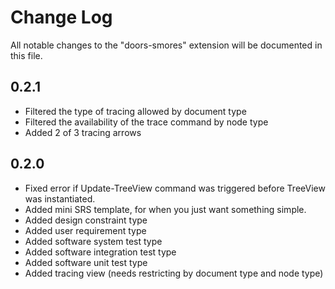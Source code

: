 # Change Log

All notable changes to the "doors-smores" extension will be documented in this file.

## 0.2.1
- Filtered the type of tracing allowed by document type
- Filtered the availability of the trace command by node type
- Added 2 of 3 tracing arrows

## 0.2.0

- Fixed error if Update-TreeView command was triggered before TreeView was instantiated.
- Added mini SRS template, for when you just want something simple.
- Added design constraint type
- Added user requirement type
- Added software system test type
- Added software integration test type
- Added software unit test type
- Added tracing view (needs restricting by document type and node type)
